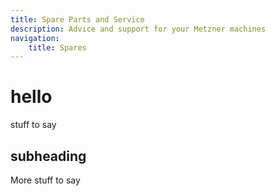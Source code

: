 ```yaml
---
title: Spare Parts and Service
description: Advice and support for your Metzner machines
navigation:
    title: Spares
---
```


# hello
stuff to say

## subheading
More stuff to say